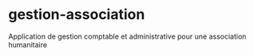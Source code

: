 # gestion-association
Application de gestion comptable et administrative pour une association humanitaire
